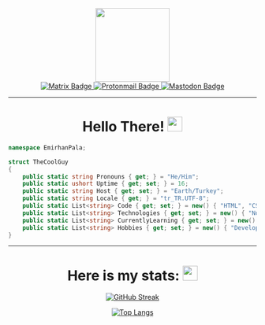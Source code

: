 <div id="header" align="center">
  <img src="https://media.giphy.com/media/qWDpRGCwf5Aed7Kd4e/giphy.gif" width="150"/>
  <div id="badges">
    <a href="https://matrix.to/#/@emrhnpla02:matrix.org">
      <img src="https://img.shields.io/badge/Matrix-white?style=for-the-badge&logo=matrix&logoColor=black" alt="Matrix Badge"/>
    </a> 
    <a href="mailto:emrhnpla02@protonmail.com">
      <img src="https://img.shields.io/badge/Protonmail-gray?style=for-the-badge&logo=protonmail&logoColor=white" alt="Protonmail Badge"/>
    </a>
    <a href="https://mastodon.social/web/@emrhnpla02">
      <img src="https://img.shields.io/badge/Mastodon-blue?style=for-the-badge&logo=mastodon&logoColor=white" alt="Mastodon Badge"/>
    </a>
  </div>
</div>    

---

<div align="center">
  <h1> Hello There! <img src="https://media.giphy.com/media/TIdt68MAB8sEKCRC6f/giphy.gif" width="30px"/></h3>
</div>

```csharp
namespace EmirhanPala;

struct TheCoolGuy
{
    public static string Pronouns { get; } = "He/Him";
    public static ushort Uptime { get; set; } = 16;
    public static string Host { get; set; } = "Earth/Turkey";
    public static string Locale { get; } = "tr_TR.UTF-8";
    public static List<string> Code { get; set; } = new() { "HTML", "CSS", "Javascript", "C#" };
    public static List<string> Technologies { get; set; } = new() { "Node", "Tailwindcss" , "Vue" };
    public static List<string> CurrentlyLearning { get; set; } = new() { "Asp.Net Core", "Blazor" };
    public static List<string> Hobbies { get; set; } = new() { "Developing websites", "Discovering and ricing linux", "Bullying people who use Windows or MacOS", "Watching anime", "Thinking about how society sucks" };
}
```

---

<div id="stats" align="center">
  <h1> Here is my stats: <img src="https://media.giphy.com/media/UrzWDQ3VTiDU84R5dx/giphy.gif" width="30px"/></h3>
  
  [![GitHub Streak](https://github-readme-streak-stats.herokuapp.com?user=emrhnpla02&theme=nord&hide_border=true&date_format=M%20j%5B%2C%20Y%5D)](https://git.io/streak-stats)
  
  [![Top Langs](https://github-readme-stats.vercel.app/api/top-langs/?username=emrhnpla02&layout=compact&theme=nord)](https://github.com/anuraghazra/github-readme-stats)
</div>
